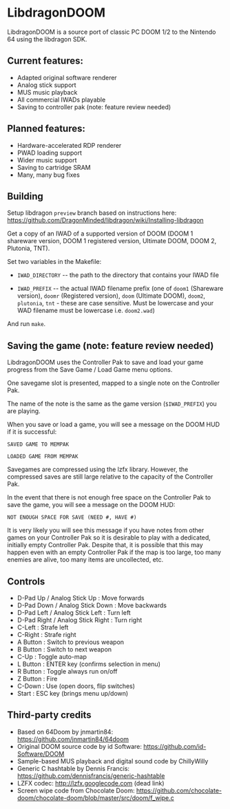 # LibdragonDOOM

LibdragonDOOM is a source port of classic PC DOOM 1/2 to the Nintendo 64 using the libdragon SDK.

## Current features:

- Adapted original software renderer
- Analog stick support
- MUS music playback
- All commercial IWADs playable
- Saving to controller pak (note: feature review needed)

## Planned features:

- Hardware-accelerated RDP renderer
- PWAD loading support
- Wider music support
- Saving to cartridge SRAM
- Many, many bug fixes

## Building

Setup libdragon `preview` branch based on instructions here: https://github.com/DragonMinded/libdragon/wiki/Installing-libdragon

Get a copy of an IWAD of a supported version of DOOM (DOOM 1 shareware version, DOOM 1 registered version, Ultimate DOOM, DOOM 2, Plutonia, TNT).

Set two variables in the Makefile:

- `IWAD_DIRECTORY` -- the path to the directory that contains your IWAD file

- `IWAD_PREFIX` -- the actual IWAD filename prefix (one of `doom1` (Shareware version), `doomr` (Registered version), `doom` (Ultimate DOOM), `doom2`, `plutonia`, `tnt` - these are case sensitive. Must be lowercase and your WAD filename must be lowercase i.e. `doom2.wad`)

And run `make`.

## Saving the game (note: feature review needed)

LibdragonDOOM uses the Controller Pak to save and load your game progress from the Save Game / Load Game menu options.

One savegame slot is presented, mapped to a single note on the Controller Pak.

The name of the note is the same as the game version (`$IWAD_PREFIX`) you are playing.

When you save or load a game, you will see a message on the DOOM HUD if it is successful:

`SAVED GAME TO MEMPAK`

`LOADED GAME FROM MEMPAK`

Savegames are compressed using the lzfx library. However, the compressed saves are still large relative to the capacity of the Controller Pak. 

In the event that there is not enough free space on the Controller Pak to save the game, you will see a message on the DOOM HUD:

`NOT ENOUGH SPACE FOR SAVE (NEED #, HAVE #)`

It is very likely you will see this message if you have notes from other games on your Controller Pak so it is desirable to play with a dedicated, initially empty Controller Pak. Despite that, it is possible that this may happen even with an empty Controller Pak if the map is too large, too many enemies are alive, too many items are uncollected, etc.

## Controls

- D-Pad Up / Analog Stick Up : Move forwards
- D-Pad Down / Analog Stick Down : Move backwards
- D-Pad Left / Analog Stick Left : Turn left
- D-Pad Right / Analog Stick Right : Turn right
- C-Left : Strafe left
- C-Right : Strafe right
- A Button : Switch to previous weapon
- B Button : Switch to next weapon
- C-Up : Toggle auto-map
- L Button : ENTER key (confirms selection in menu)
- R Button : Toggle always run on/off
- Z Button : Fire
- C-Down : Use (open doors, flip switches)
- Start : ESC key (brings menu up/down)

## Third-party credits

- Based on 64Doom by jnmartin84: https://github.com/jnmartin84/64doom
- Original DOOM source code by id Software: https://github.com/id-Software/DOOM
- Sample-based MUS playback and digital sound code by ChillyWilly
- Generic C hashtable by Dennis Francis: https://github.com/dennisfrancis/generic-hashtable
- LZFX codec: http://lzfx.googlecode.com (dead link)
- Screen wipe code from Chocolate Doom: https://github.com/chocolate-doom/chocolate-doom/blob/master/src/doom/f_wipe.c
